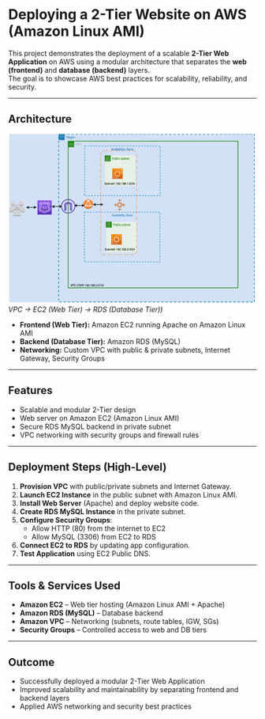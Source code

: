 # Deploying a 2-Tier Website on AWS (Amazon Linux AMI)

This project demonstrates the deployment of a scalable **2-Tier Web Application** on AWS using a modular architecture that separates the **web (frontend)** and **database (backend)** layers.  
The goal is to showcase AWS best practices for scalability, reliability, and security.

---

## Architecture

![Architecture Diagram](architecture.png)  
*VPC → EC2 (Web Tier) → RDS (Database Tier))*

- **Frontend (Web Tier):** Amazon EC2 running Apache on Amazon Linux AMI  
- **Backend (Database Tier):** Amazon RDS (MySQL)  
- **Networking:** Custom VPC with public & private subnets, Internet Gateway, Security Groups  

---

## Features
- Scalable and modular 2-Tier design  
- Web server on Amazon EC2 (Amazon Linux AMI)  
- Secure RDS MySQL backend in private subnet  
- VPC networking with security groups and firewall rules  

---

## Deployment Steps (High-Level)

1. **Provision VPC** with public/private subnets and Internet Gateway.  
2. **Launch EC2 Instance** in the public subnet with Amazon Linux AMI.  
3. **Install Web Server** (Apache) and deploy website code.  
4. **Create RDS MySQL Instance** in the private subnet.  
5. **Configure Security Groups**:  
   - Allow HTTP (80) from the internet to EC2  
   - Allow MySQL (3306) from EC2 to RDS  
6. **Connect EC2 to RDS** by updating app configuration.  
7. **Test Application** using EC2 Public DNS.  

---

## Tools & Services Used
- **Amazon EC2** – Web tier hosting (Amazon Linux AMI + Apache)  
- **Amazon RDS (MySQL)** – Database backend  
- **Amazon VPC** – Networking (subnets, route tables, IGW, SGs)  
- **Security Groups** – Controlled access to web and DB tiers  

---

## Outcome
- Successfully deployed a modular 2-Tier Web Application  
- Improved scalability and maintainability by separating frontend and backend layers  
- Applied AWS networking and security best practices  
